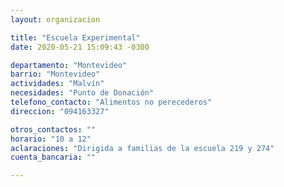 ```yaml
---
layout: organizacion

title: "Escuela Experimental"
date: 2020-05-21 15:09:43 -0300

departamento: "Montevideo"
barrio: "Montevideo"
actividades: "Malvín"
necesidades: "Punto de Donación"
telefono_contacto: "Alimentos no perecederos"
direccion: "094163327"

otros_contactos: ""
horario: "10 a 12"
aclaraciones: "Dirigida a familias de la escuela 219 y 274"
cuenta_bancaria: ""

---
```

